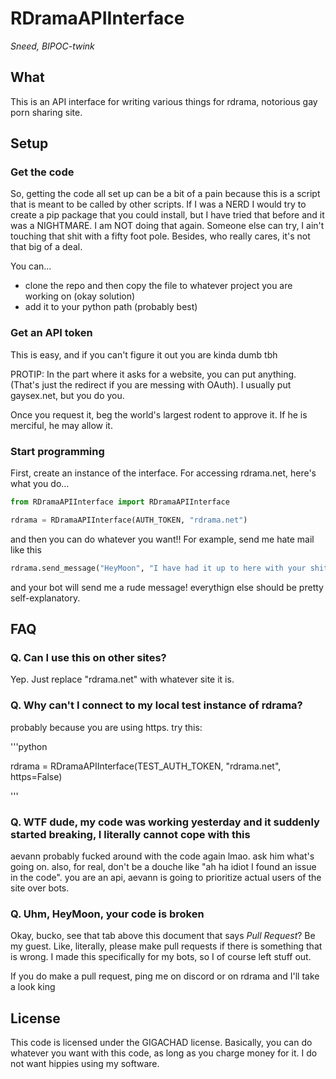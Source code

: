 # RDramaAPIInterface
*Sneed, BIPOC-twink*

## What

This is an API interface for writing various things for rdrama, notorious gay porn sharing site.

## Setup

### Get the code

So, getting the code all set up can be a bit of a pain because this is a script that is meant to be called by other scripts. If I was a NERD I would try to create a pip package that you could install, but I have tried that before and it was a NIGHTMARE. I am NOT doing that again. Someone else can try, I ain't touching that shit with a fifty foot pole. Besides, who really cares, it's not that big of a deal.

You can...
 - clone the repo and then copy the file to whatever project you are working on (okay solution)
 - add it to your python path (probably best)
 
### Get an API token

This is easy, and if you can't figure it out you are kinda dumb tbh

PROTIP: In the part where it asks for a website, you can put anything. (That's just the redirect if you are messing with OAuth). I usually put gaysex.net, but you do you.

Once you request it, beg the world's largest rodent to approve it. If he is merciful, he may allow it.

### Start programming

First, create an instance of the interface. For accessing rdrama.net, here's what you do...

```python
from RDramaAPIInterface import RDramaAPIInterface

rdrama = RDramaAPIInterface(AUTH_TOKEN, "rdrama.net")
```

and then you can do whatever you want!! For example, send me hate mail like this

```python
rdrama.send_message("HeyMoon", "I have had it up to here with your shitty api interface. Fuck you, fuck python, and fuck aevann for making this website.")
```

and your bot will send me a rude message! everythign else should be pretty self-explanatory.

## FAQ

### Q. Can I use this on other sites? 

Yep. Just replace "rdrama.net" with whatever site it is.

### Q. Why can't I connect to my local test instance of rdrama?

probably because you are using https. try this:

'''python

rdrama = RDramaAPIInterface(TEST_AUTH_TOKEN, "rdrama.net", https=False)

'''

### Q. WTF dude, my code was working yesterday and it suddenly started breaking, I literally cannot cope with this

aevann probably fucked around with the code again lmao. ask him what's going on. also, for real, don't be a douche like "ah ha idiot I found an issue in the code". you are an api, aevann is going to prioritize actual users of the site over bots.

### Q. Uhm, HeyMoon, your code is broken

Okay, bucko, see that tab above this document that says *Pull Request*? Be my guest. Like, literally, please make pull requests if there is something that is wrong. I made this specifically for my bots, so I of course left stuff out. 

If you do make a pull request, ping me on discord or on rdrama and I'll take a look king

## License

This code is licensed under the GIGACHAD license. Basically, you can do whatever you want with this code, as long as you charge money for it. I do not want hippies using my software.
